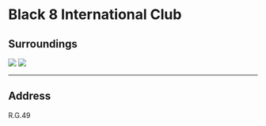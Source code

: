 # Black 8 International Club

## Surroundings

<div class="image-slide">
  <img src="https://img.xmummap.com/11_billiard%20%281%29.webp" />
  <img src="https://img.xmummap.com/11_billiard%20%282%29.webp" />
</div>

---

## Address

R.G.49
